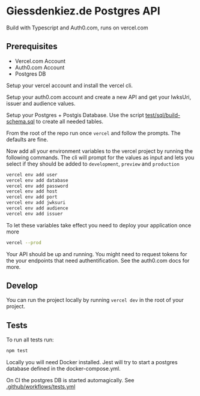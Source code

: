# Giessdenkiez.de Postgres API

Build with Typescript and Auth0.com, runs on vercel.com

## Prerequisites

- Vercel.com Account
- Auth0.com Account
- Postgres DB

Setup your vercel account and install the vercel cli.

Setup your auth0.com account and create a new API and get your lwksUri, issuer and audience values.

Setup your Postgres + Postgis Database. Use the script [test/sql/build-schema.sql](test/sql/build-schema.sql) to create all needed tables.

From the root of the repo run once `vercel` and follow the prompts. The defaults are fine.

Now add all your environment variables to the vercel project by running the following commands. The cli will prompt for the values as input and lets you select if they should be added to `development`, `preview` and `production`

```bash
vercel env add user
vercel env add database
vercel env add password
vercel env add host
vercel env add port
vercel env add jwksuri
vercel env add audience
vercel env add issuer
```

To let these variables take effect you need to deploy your application once more

```bash
vercel --prod
```

Your API should be up and running. You might need to request tokens for the your endpoints that need authentification. See the auth0.com docs for more.

## Develop

You can run the project locally by running `vercel dev` in the root of your project.

## Tests

To run all tests run:

```bash
npm test
```

Locally you will need Docker installed. Jest will try to start a postgres database defined in the docker-compose.yml.

On CI the postgres DB is started automagically. See [.github/workflows/tests.yml](.github/workflows/tests.yml)

<!-- redeploy dev 2021-03-15 16:00:51 -->
